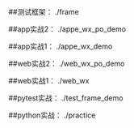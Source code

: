 ##测试框架：
./frame




##app实战2：
./appe_wx_po_demo

##app实战1：
./appe_wx_demo




##web实战2：
./web_wx_po_demo



##web实战1：
./web_wx



##pytest实战：
./test_frame_demo


##python实战：
./practice
